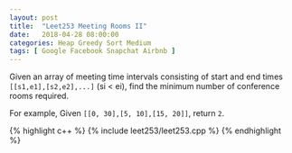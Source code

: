 ```yaml
---
layout: post
title:  "Leet253 Meeting Rooms II"
date:   2018-04-28 08:00:00
categories: Heap Greedy Sort Medium
tags: [ Google Facebook Snapchat Airbnb ]
---
```


Given an array of meeting time intervals consisting of start and end times `[[s1,e1],[s2,e2],...]` (si < ei), find the minimum number of conference rooms required.

For example,
Given `[[0, 30],[5, 10],[15, 20]]`,
return `2`.

{% highlight c++ %}
{% include leet253/leet253.cpp %}
{% endhighlight %}
